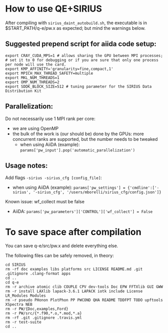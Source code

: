 # How to use QE+SIRIUS

After compiling with `sirius_daint_autobuild.sh`, the executable is in $START_PATH/q-e/pw.x as expected; but mind the warnings below.

## Suggested prepend script for aiida code setup:

```
export CRAY_CUDA_MPS=1 # allows sharing the GPU between MPI processes;
# set it to 0 for debugging or if you are sure that only one process per node will use the card.
export KMP_AFFINITY='granularity=fine,compact,1'
export MPICH_MAX_THREAD_SAFETY=multiple
export MKL_NUM_THREADS=1
export OMP_NUM_THREADS=2
export SDDK_BLOCK_SIZE=512 # tuning parameter for the SIRIUS Data Distribution Kit
```

## Parallelization:

Do not necessarily use 1 MPI rank per core:
- we are using OpenMP
- the bulk of the work is (our should be) done by the GPUs: more concurrent ranks are supported, but the number needs to be tweaked
  - when using AiiDA (example): `params['pw_input'].pop('automatic_parallelization')`

## Usage notes:

Add flags `-sirius -sirius_cfg [config_file]`:
- when using AiiDA (example): `params['pw_settings'] = {'cmdline':['-sirius', '-sirius_cfg', '/users/mborelli/sirius_cfg/config.json']} `

Known issue: wf_collect must be false
- AiiDA: `params['pw_parameters']['CONTROL']['wf_collect'] = False`


# To save space after compilation

You can save q-e/src/pw.x and delete everything else.

The following files can be safely removed, in theory:

```
cd SIRIUS
rm -rf doc examples libs platforms src LICENSE README.md .git .gitignore .clang-format apps
cd ..
cd q-e
rm -r archive atomic clib COUPLE CPV dev-tools Doc EPW FFTXlib GUI GWW
rm -r install LAXlib lapack-3.6.1 LAPACK iotk include License LR_Modules Modules 
rm -r pseudo PHonon PlotPhon PP PWCOND QHA README TDDFPT TODO upftools XSpectra NEB
rm -r PW/{Doc,examples,Ford}
rm -r PW/src/{*.f90,*.o,*.mod,*.a}
rm -rf .git .gitignore .travis.yml
rm -r test-suite
cd ..
```


